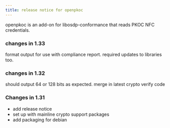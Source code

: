 ```yaml
---
title: release notice for openpkoc
---
```


openpkoc is an add-on for libosdp-conformance that reads PKOC NFC credentials.

### changes in 1.33 ###

format output for use with compliance report.
required updates to libraries too.

### changes in 1.32 ###

should output 64 or 128 bits as expected.
merge in latest crypto verify code

### Changes in 1.31 ###

- add release notice
- set up with mainline crypto support packages
- add packaging for debian


